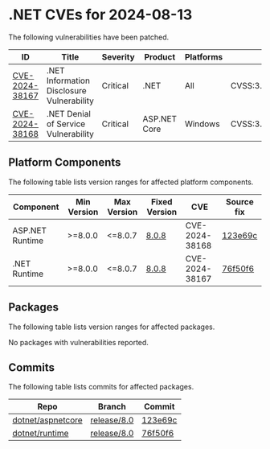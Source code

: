 # .NET CVEs for 2024-08-13

The following vulnerabilities have been patched.

| ID                | Title             | Severity      | Product       | Platforms     | CVSS                         |
| ----------------- | ----------------- | ------------- | ------------- | ------------- | ---------------------------- |
| [CVE-2024-38167][CVE-2024-38167] | .NET Information Disclosure Vulnerability | Critical | .NET | All | CVSS:3.1/AV:N/AC:L/PR:N/UI:R/S:U/C:H/I:N/A:N/E:U/RL:O/RC:C |
| [CVE-2024-38168][CVE-2024-38168] | .NET Denial of Service Vulnerability | Critical | ASP.NET Core | Windows | CVSS:3.1/AV:N/AC:L/PR:N/UI:N/S:U/C:N/I:N/A:H/E:U/RL:O/RC:C |

## Platform Components

The following table lists version ranges for affected platform components.

| Component     | Min Version   | Max Version | Fixed Version | CVE     | Source fix |
| ------------- | ------------- | --------- | --------- | ------------- | -------- |
| ASP.NET Runtime | >=8.0.0     | <=8.0.7   | [8.0.8](https://github.com/dotnet/core/blob/main/release-notes/8.0/8.0.8/8.0.8.md) | CVE-2024-38168 | [123e69c][123e69c]  |
| .NET Runtime  | >=8.0.0       | <=8.0.7   | [8.0.8](https://github.com/dotnet/core/blob/main/release-notes/8.0/8.0.8/8.0.8.md) | CVE-2024-38167 | [76f50f6][76f50f6]  |

## Packages

The following table lists version ranges for affected packages.

No packages with vulnerabilities reported.

## Commits

The following table lists commits for affected packages.

| Repo                        | Branch            | Commit                                                   |
| --------------------------- | ----------------- | -------------------------------------------------------- |
| [dotnet/aspnetcore][dotnet/aspnetcore] | [release/8.0][release/8.0] | [123e69c][123e69c]                   |
| [dotnet/runtime][dotnet/runtime] | [release/8.0][release/8.0] | [76f50f6][76f50f6]                         |


[CVE-2024-38167]: https://github.com/dotnet/runtime/security/advisories/GHSA-3r34-r6w3-fqp6
[CVE-2024-38168]: https://github.com/dotnet/aspnetcore/security/advisories/GHSA-7qrv-8f9x-3h32
[dotnet/aspnetcore]: https://github.com/dotnet/aspnetcore
[release/8.0]: https://github.com/dotnet/aspnetcore/tree/release/8.0
[123e69c]: https://github.com/dotnet/aspnetcore/commit/123e69ce581cb33fd86c7cd2f8d4ba95e667885c
[dotnet/runtime]: https://github.com/dotnet/runtime
[76f50f6]: https://github.com/dotnet/runtime/commit/76f50f60931e85e9240715ebd1f345547cbae366
